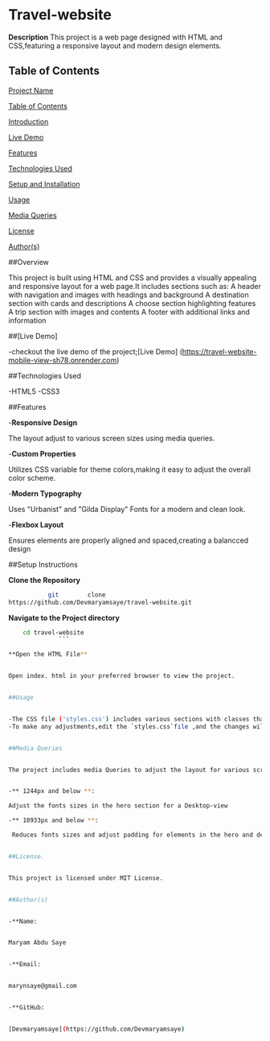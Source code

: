 # Travel-website
**Description**
This project is a web page designed with HTML and CSS,featuring a responsive layout and modern design elements.
## Table of Contents
[Project Name](#travel-website-mobile-view)


[Table of Contents](#table-of-contents)


[Introduction](#overview)


[Live Demo](#live-demo)


[Features](#features)


[Technologies Used](#technologies-used)


[Setup and Installation](#setup-and-installation)


[Usage](#usage)


[Media Queries](#media-queries)


[License](#license)


[Author(s)](#authors)


##Overview


This project is built using HTML and CSS and provides a visually appealing and responsive layout for a web page.It includes sections such as:
A header with navigation and images with headings and background 
A destination section with cards and descriptions
A choose section highlighting features
A trip section with images and contents
A footer with additional links and information


##[Live Demo]


-checkout the live demo of the project;[Live Demo] (https://travel-website-mobile-view-sh78.onrender.com)


##Technologies Used

-HTML5
-CSS3


##Features


-**Responsive Design**

The layout adjust to various screen sizes using media queries.


-**Custom Properties**


Utilizes CSS variable for theme colors,making it easy to adjust the overall color scheme.


-**Modern Typography**

Uses "Urbanist" and "Gilda Display" Fonts for a modern and clean look.


-**Flexbox Layout**

Ensures elements are properly aligned and spaced,creating a balancced design


##Setup Instructions


**Clone the Repository**
```bash
           git        clone
https://github.com/Devmaryamsaye/travel-website.git
 ```

**Navigate to the Project directory**
 ```bash
     cd travel-website
               ```

**Open the HTML File**


Open index. html in your preferred browser to view the project.


##Usage


 -The CSS file ('styles.css') includes various sections with classes that define the layout and styles for the web page.
-To make any adjustments,edit the `styles.css`file ,and the changes will reflect on the web page upon refreshing the browser.


##Media Queries


The project includes media Queries to adjust the layout for various screen sizes


-** 1244px and below **:

Adjust the fonts sizes in the hero section for a Desktop-view

-** 10933px and below **:

  Reduces fonts sizes and adjust padding for elements in the hero and destination sections.


##License.


 This project is licensed under MIT License.


##Author(s)


-**Name:


Maryam Abdu Saye


-**Email:


marynsaye@gmail.com


-**GitHub:


[Devmaryamsaye](https://github.com/Devmaryamsaye)
          



